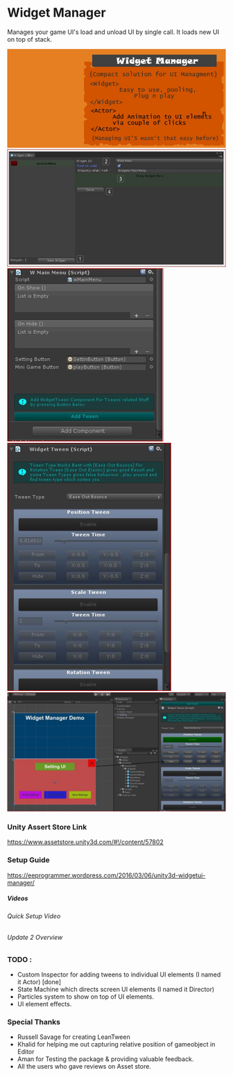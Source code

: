 # Widget Manager
Manages your game UI's load and unload UI by single call. It loads new UI on top of stack.

<img src="https://github.com/Ahmed310/Widget-Manager---Unity3D/blob/master/screenshots/Widget%20Splash%20%23%202.jpg"/>
<img src="https://github.com/Ahmed310/Widget-Manager---Unity3D/blob/master/screenshots/w_widgetEditor.JPG"/>
<img src="https://github.com/Ahmed310/Widget-Manager---Unity3D/blob/master/screenshots/w_widgetComponent.JPG"/>
<img src="https://github.com/Ahmed310/Widget-Manager---Unity3D/blob/master/screenshots/w_widgetTween.JPG"/>
<img src="https://github.com/Ahmed310/Widget-Manager---Unity3D/blob/master/screenshots/w_hide.jpg"/>


### Unity Assert Store Link
https://www.assetstore.unity3d.com/#!/content/57802

### Setup Guide
https://eeprogrammer.wordpress.com/2016/03/06/unity3d-widgetui-manager/


##### Videos
###### Quick Setup Video
<a href="https://www.youtube.com/watch?v=L1QYv-bte8Q
" target="_blank"></a>

###### Update 2 Overview
<a href="https://www.youtube.com/watch?v=mzMo7oM5Qcw
" target="_blank"></a>


### TODO :
- Custom Inspector for adding tweens to individual UI elements (I named it Actor) [done]
- State Machine which directs screen UI elements (I named it Director)
- Particles system to show on top of UI elements.
- UI element effects.

### Special Thanks
- Russell Savage for creating LeanTween
- Khalid for helping me out capturing relative position of gameobject in Editor
- Aman for Testing the package & providing valuable feedback.
- All the users who gave reviews on Asset store.